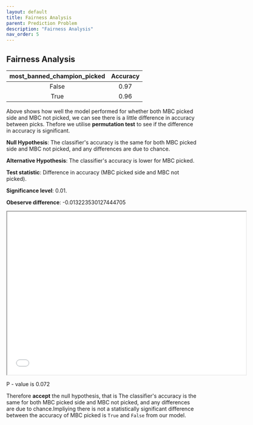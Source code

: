 ```yaml
---
layout: default
title: Fairness Analysis
parent: Prediction Problem
description: "Fairness Analysis"
nav_order: 5
---
```


## Fairness Analysis

| most_banned_champion_picked | Accuracy |
|:-----------:|:-----------:|
| False |  0.97|
| True |  0.96 |


Above shows how well the model performed for whether both MBC picked side and MBC not picked, we can see there is a little difference in accuracy between picks. Thefore we utilise **permutation test** to see if the difference in accuracy is significant.

 **Null Hypothesis**: The classifier's accuracy is the same for both MBC picked side and MBC not picked, and any differences are due to chance.
  
 **Alternative Hypothesis**: The classifier's accuracy is lower for MBC picked.
  
  **Test statistic**: Difference in accuracy (MBC picked side and MBC not picked).
  
 **Significance level**: 0.01.

**Obeserve difference**:  -0.013223530127444705


<iframe src="diagram/diffference_acc.html" width=630 height=430 frameBorder=50></iframe> 

P - value is 0.072

Therefore  **accept** the null hypothesis, that is The classifier's accuracy is the same for both MBC picked side and MBC not picked, and any differences are due to chance.Impliying there is not a statistically significant difference between the accuracy of MBC picked is  `True` and `False` from our model.
